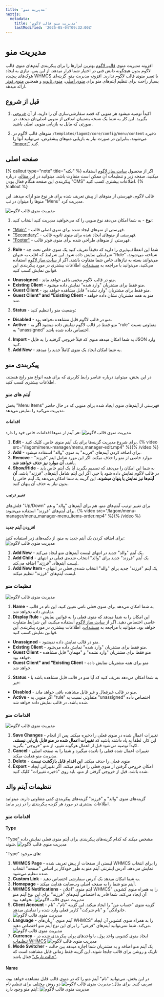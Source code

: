```yaml
---
title: 'مدیریت منو'
nextjs:
  metadata:
    title: 'مدیریت منو قالب لاگوم'
    lastModified: '2025-05-04T09:32:00Z'
---
```


# مدیریت منو

افزونه مدیریت منوی [قالب لاگوم](#) بهترین ابزارها را برای پیکربندی آیتم‌های منوی قالب لاگوم بدون هیچگونه دانش فنی در اختیار شما قرار میدهد. از این پس، نیازی به ایجاد هوک‌های پیچیده WHMCS یا تغییر منوی قالب لاگوم ندارید. افزونه مدیریت منو، گزینه‌ای بسیار راحت برای تنظیم آیتم‌های منو برای [منوی اصلی](#)، [منوی ثانویه](#) و همچنین [منوی فوتر](#) ارائه میدهد.

## قبل از شروع

1. اکیداً توصیه میشود هر منویی که قصد سفارشی‌سازی آن را دارید، از آن [خروجی](#) بگیرید. این کار به شما یک نسخه پشتیبان اضافی از منویی اصلی‌تان میدهد، در صورتی که مایل به بازیابی منویی اصلی باشید.

2. منوهای قالب لاگوم در `/templates/lagom2/core/config/menu/content` ذخیره می‌شوند، بنابراین در صورت نیاز به بازیابی منوهای پیشفرض، می‌توانید آنها را ["import"](#) کنید.

## صفحه اصلی

{% callout type="note" title="نکته" %}
اگر از محصول [سایت ساز لاگوم](https://designesia.ir/downloads/lagom-website-builder/) استفاده میکنید، صفحه زیر و تنظیمات آن ممکن است متفاوت باشد. میتوانید در [این مقاله](#)، درباره پیکربندی این صفحه هنگام فعال بودن "CMS" اطلاعات بیشتری کسب کنید.
{% /callout %}

قالب لاگوم، فهرستی از منوهای از پیش تعریف‌ شده برای هر نوع منو ارائه میدهد. این منوها را میتوان در تب "Menu" مدیریت کرد.

![مدیریت منوی قالب لاگوم](/lagom/menu-manager/menu_manager-main_page.png)

1. **نوع** - به شما امکان می‌دهد نوع منویی را که می‌خواهید مدیریت کنید انتخاب کنید:

- ["Main"](#) - فهرستی از منوهای ایجاد شده برای منوی اصلی قالب.
- ["Secondary"](#) - فهرستی از منوهای ایجاد شده برای منوی ثانویه قالب.
- ["Footer"](#) - فهرستی از منوهای طراحی شده برای منوی فوتر قالب.

2. **Rule** - شما این انعطاف‌پذیری را دارید که دقیقاً تعریف کنید یک منوی خاص تحت چه شرایطی نمایش داده شود. این شرایط که اغلب به عنوان "Rule" شناخته می‌شوند، می‌توانند بسته به نیازهای خاص شما متفاوت باشند. اگر از [سایت ساز لاگوم](https://designesia.ir/downloads/lagom-website-builder/) استفاده می‌کنید، می‌توانید با مراجعه به [مستندات](#)، اطلاعات بیشتری در مورد پیکربندی این قوانین نمایش کسب کنید.

- **Unassigned** - منو در قالب لاگوم مخفی باقی خواهد ماند.
- **Existing Client** - منو فقط برای مشتریان "وارد شده" نمایش داده میشود.
- **Guest Client** - منو فقط برای مشتریان "وارد نشده" قابل مشاهده خواهد بود.
- **Guest Client" and "Existing Client** - منو به همه مشتریان نشان داده خواهد شد.

3. **Status** - وضعیت منو را تنظیم کنید:

- **Disabled** - منو در قالب لاگوم قابل مشاهده نخواهد بود.
- **Active** - منو فقط در قالب لاگوم نمایش داده میشود **اگر** به "rule" متفاوتی نسبت به "unassigned" اختصاص داده شده باشد.

4. **Import** - به شما امکان میدهد منوی که قبلاً خروجی گرفتید را به فایل JSON وارد کنید.
5. **Add New** - به شما امکان ایجاد یک منوی کاملاً جدید را میدهد.

## پیکربندی منو

در این بخش، میتوانید درباره عناصر رابط کاربری که برای همه انواع منو رایج هستند، اطلاعات بیشتری کسب کنید.

### آیتم های منو

بخش "Menu Items" فهرستی از آیتم‌های منوی ایجاد شده برای منویی که در حال حاضر مدیریت می‌کنید را نمایش می‌دهد.

#### اقدامات

هر آیتم از منوها اقدامات خاص خود را دارد:
![مدیریت منوی قالب لاگوم](/lagom/menu-manager/menu_manager-menu_items-actions.png)

1. **Edit** - برای شروع مدیریت گزینه‌ها برای یک آیتم منوی خاص، کلیک کنید.
   {% video src="/lagom/menu-manager/menu_manager-edit.mp4" %}{% /video %}
2. **Add** - برای اضافه کردن آیتم‌های "فرزند" به منوی "والد" استفاده میشود.
3. **Remove** - موارد خاصی از منو را حذف میکند. اگر این مورد شامل ایتم "فرزند" باشد، **آن موارد نیز حذف خواهند شد**.
4. **Show/Hide** - به شما این امکان را می‌دهد که تصمیم بگیرید آیا یک آیتم خاص باید در قالب لاگوم نمایش داده شود یا خیر. اگر این آیتم شامل آیتم‌های "فرزند" باشد، **آن آیتم‌ها نیز نمایش یا پنهان میشوند**. این گزینه به شما امکان می‌دهد یک آیتم خاص را بدون نیاز به حذف آن پنهان کنید.

#### تغییر ترتیب

فلش‌های "Up/Down" برای تغییر ترتیب آیتم‌های منو، هم برای آیتم‌های "والد" و هم برای آیتم‌های "فرزند" استفاده می‌شوند.
{% video src="/lagom/menu-manager/menu_manager-menu_items-order.mp4" %}{% /video %}

#### افزودن آیتم جدید

برای اضافه کردن یک آیتم جدید به منو، از دکمه‌های زیر استفاده کنید:
![مدیریت منوی قالب لاگوم](/lagom/menu-manager/menu_manager-menu_items-add.png)

1. **Add New** - یک آیتم "والد" جدید در انتهای لیست آیتم‌های منو ایجاد می‌کند.
2. **Add Child** - یک آیتم "فرزند" جدید برای "والد" انتخاب‌ شده‌ی فعلی در انتهای لیست آیتم‌های "فرزند" اضافه می‌کند.
3. **Add New Item** - یک آیتم "فرزند" جدید برای "والد" انتخاب‌ شده‌ی فعلی در انتهای لیست آیتم‌های "فرزند" تنظیم میکند.

### تنظیمات منو

![مدیریت منوی قالب لاگوم](/lagom/menu-manager/menu_manager-menu_settings.png)

1. **Name** - به شما امکان می‌دهد برای منوی فعلی نامی تعیین کنید. این نام در قالب نمایش داده نخواهد شد.
2. **Display Rule** - این امکان را به شما میدهد که منوی‌ فعلی را به قوانین نمایش خاصی اختصاص دهید. اگر از [سایت ساز لاگوم](https://designesia.ir/downloads/lagom-website-builder/) استفاده میکنید، این شرایط متفاوت خواهد بود. میتوانید با مراجعه به [مستندات](#)، اطلاعات بیشتری در مورد پیکربندی این قوانین نمایش کسب کنید.

- **Unassigned** - منو در قالب نمایش داده نمیشود.
- **Existing Client** - منو فقط برای مشتریان "وارد شده" نمایش داده می‌شود.
- **Guest Client** - منو فقط برای مشتریان "وارد نشده" و "مهمان" قابل مشاهده خواهد بود.
- **Guest Client" and "Existing Client** - منو برای همه مشتریان نمایش داده خواهد شد.

3. **Status** - به شما امکان می‌دهد تعریف کنید که آیا منو در قالب قابل مشاهده باشد یا خیر:

- **Disabled** - منو در قالب غیرفعال و غیر قابل مشاهده باقی خواهد ماند.
- **Active** - اگر منویی به "rule" متفاوتی نسبت به "unassigned" اختصاص داده شده باشد، در قالب نمایش داده خواهد شد.

### اقدامات منو

![مدیریت منوی قالب لاگوم](/lagom/menu-manager/menu_manager-menu_actions.png)

1. **Save Changes** - تغییرات اعمال شده در منوی فعلی را ذخیره میکند. پس از انجام این کار، لطفاً به یاد داشته باشید که **تغییرات اعمال شده در منو قابل بازیابی نیستند.** اکیداً توصیه می‌شود قبل از اعمال هرگونه تغییر، از منو "خروجی" بگیرید.
2. **Cancel** - تغییرات اعمال شده فعلی را نادیده میگیرد و شما را به صفحه اصلی مدیریت منو هدایت میکند.
3. **Delete** - منوی فعلی را حذف میکند. **این اقدام قابل بازگشت نیست**
4. **Export** - امکان خروجی گرفتن از منوی فعلی را فراهم میکند. اگر تغییراتی ایجاد شده باشد، قبل از خروجی گرفتن از منو، باید روی "ذخیره تغییرات" کلیک کنید.

## تنظیمات آیتم والد

گزینه‌های منوی "والد" و "فرزند" گزینه‌های پیکربندی کمی متفاوتی دارند. میتوانید اطلاعات بیشتری در مورد هر گزینه پیکربندی را در زیر بیابید.

### اقدامات منو

#### Type

"Type" مشخص میکند که کدام گزینه‌های پیکربندی برای آیتم منوی فعلی نمایش داده شوند.
![مدیریت منوی قالب لاگوم](/lagom/menu-manager/menu_manager-main_menu-type.png)

"Type" های موجود:

1. **WHMCS Page** - لیستی از صفحات از پیش تعریف شده WHMCS را برای انتخاب نمایش می‌دهد. آدرس اینترنتی آیتم منو به طور خودکار بر اساس "صفحه" انتخاب شده تنظیم می‌شود.
2. **Custom Link** - به شما امکان میدهد یک آدرس سفارشی اختصاص دهید.
3. **Homepage** - آیتم منو شما را به صفحه اصلی وب‌سایت هدایت میکند.
4. **WHMCS Notifications** - آیتم منوی "اعلان WHMCS" را به همراه منوی کشویی آن ایجاد می‌کند. شما قادر به اختصاص آیتم‌های "فرزند" برای این نوع آیتم منو نخواهید بود.
   ![مدیریت منوی قالب لاگوم](/lagom/menu-manager/menu_manager-main_menu-type_whmcs_notification.png)
5. **Client Account** - گزینه منوی "حساب من" را ایجاد میکند. این گزینه "نام"، "نام خانوادگی" و "نام شرکت" کاربر فعلی وارد شده را نمایش میدهد.
   ![مدیریت منوی قالب لاگوم](/lagom/menu-manager/menu_manager-main_menu-type_account.png)
6. **Language** - آیتم منوی "زبان‌های WHMCS" را به همراه منوی کشویی آن ایجاد می‌کند. شما نمی‌توانید آیتم‌های "فرعی" را برای این نوع آیتم منو اختصاص دهید.
   ![مدیریت منوی قالب لاگوم](/lagom/menu-manager/menu_manager-main_menu-type_language.png)
7. **Currency** - ایجاد منوی کشویی واحد پول، با واحدهای پولی پیکربندی شده در [تنظیمات WHMCS](https://docs.whmcs.com/8-12/payments/currencies/)
   ![مدیریت منوی قالب لاگوم](/lagom/menu-manager/menu_manager-main_menu-type_currency.png)
8. **Mode Switcher** - یک آیتم منو اضافه و به مشتریان شما اجازه میدهد بین حالت تاریک و روشن برای قالب جابجا شوند. این گزینه فقط زمانی قابل مشاهده است که ["حالت تاریک"](/lagom/settings#halt-taryk) فعال باشد.

#### Name

در این بخش، می‌توانید "نام" آیتم منو را که در منوی قالب قابل مشاهده خواهد بود، تعریف کنید. برای مثال:
![مدیریت منوی قالب لاگوم](/lagom/menu-manager/menu_manager-main_menu-name_preview.png)
دو روش مختلف برای تنظیم نام آیتم منو وجود دارد:
![مدیریت منوی قالب لاگوم](/lagom/menu-manager/menu_manager-main_menu-name.png)
